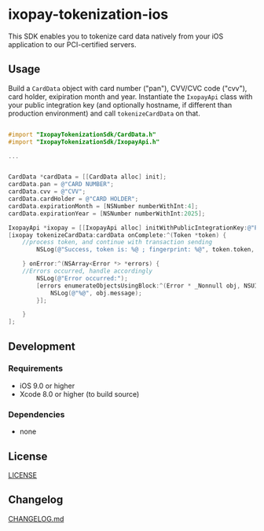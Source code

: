 # ixopay-tokenization-ios

This SDK enables you to tokenize card data natively from your iOS application to our PCI-certified servers.

## Usage

Build a `CardData` object with card number ("pan"), CVV/CVC code ("cvv"), card holder, exipiration month and year.
Instantiate the `IxopayApi` class with your public integration key (and optionally hostname, if different than production environment) and call
`tokenizeCardData` on that.

```objective-c

#import "IxopayTokenizationSdk/CardData.h"
#import "IxopayTokenizationSdk/IxopayApi.h"

...


CardData *cardData = [[CardData alloc] init];
cardData.pan = @"CARD NUMBER";
cardData.cvv = @"CVV";
cardData.cardHolder = @"CARD HOLDER";
cardData.expirationMonth = [NSNumber numberWithInt:4];
cardData.expirationYear = [NSNumber numberWithInt:2025];

IxopayApi *ixopay = [[IxopayApi alloc] initWithPublicIntegrationKey:@"PUBLIC_INTEGRATION_KEY];
[ixopay tokenizeCardData:cardData onComplete:^(Token *token) {
	//process token, and continue with transaction sending
        NSLog(@"Success, token is: %@ ; fingerprint: %@", token.token, token.fingerprint);

    } onError:^(NSArray<Error *> *errors) {
	//Errors occurred, handle accordingly
        NSLog(@"Error occurred:");
        [errors enumerateObjectsUsingBlock:^(Error * _Nonnull obj, NSUInteger idx, BOOL * _Nonnull stop) {
            NSLog(@"%@", obj.message);
        }];

    }
];
```


## Development

### Requirements
- iOS 9.0 or higher
- Xcode 8.0 or higher (to build source)

### Dependencies
- none

## License

[LICENSE](LICENSE)

## Changelog

[CHANGELOG.md](CHANGELOG.md)